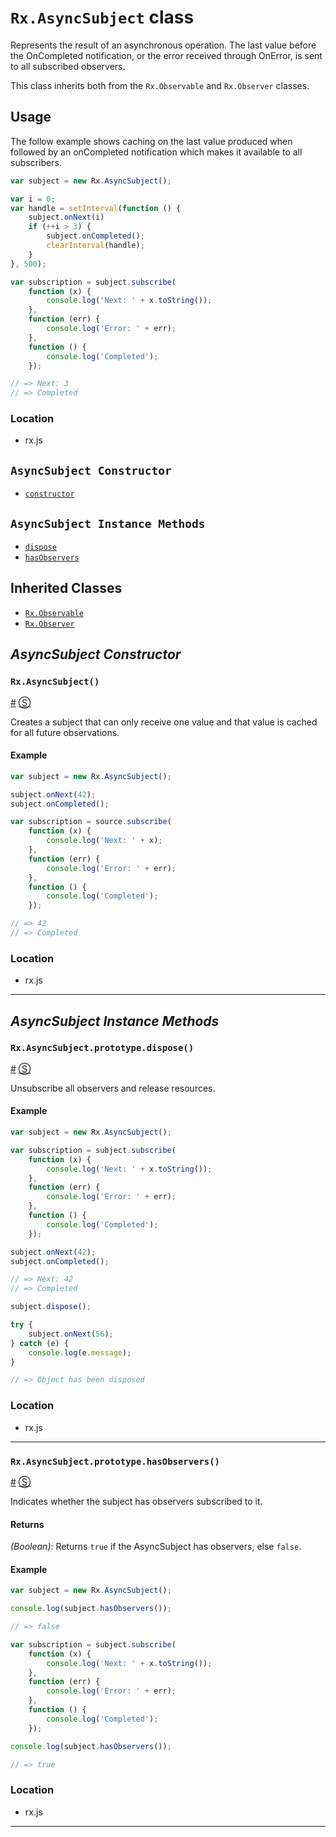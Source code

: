 # `Rx.AsyncSubject` class #

Represents the result of an asynchronous operation.  The last value before the OnCompleted notification, or the error received through OnError, is sent to all subscribed observers.

This class inherits both from the `Rx.Observable` and `Rx.Observer` classes.

## Usage ##

The follow example shows caching on the last value produced when followed by an onCompleted notification which makes it available to all subscribers.

```js
var subject = new Rx.AsyncSubject();

var i = 0;
var handle = setInterval(function () {
	subject.onNext(i)
	if (++i > 3) {
		subject.onCompleted();
		clearInterval(handle);
	}
}, 500);

var subscription = subject.subscribe(
    function (x) {
        console.log('Next: ' + x.toString());
    },
    function (err) {
        console.log('Error: ' + err);
    },
    function () {
        console.log('Completed');
    });

// => Next: 3
// => Completed
```

### Location

- rx.js

## `AsyncSubject Constructor` ##
- [`constructor`](#rxasyncsubject)

## `AsyncSubject Instance Methods` ##
- [`dispose`](#rxasyncsubjectprototypedispose)
- [`hasObservers`](#rxasyncsubjectprototypehasobservers)

## Inherited Classes ##
- [`Rx.Observable`](https://github.com/Reactive-Extensions/RxJS/blob/master/doc/core/observable.md)
- [`Rx.Observer`](https://github.com/Reactive-Extensions/RxJS/blob/master/doc/core/observer.md)

## _AsyncSubject Constructor_ ##

### <a id="rxasyncsubject"></a>`Rx.AsyncSubject()`
<a href="#rxasyncsubject">#</a> [&#x24C8;](https://github.com/Reactive-Extensions/RxJS/blob/master/src/core/subjects/asyncsubject.js#L33-L42 "View in source")

Creates a subject that can only receive one value and that value is cached for all future observations.

#### Example
```js
var subject = new Rx.AsyncSubject();

subject.onNext(42);
subject.onCompleted();

var subscription = source.subscribe(
    function (x) {
        console.log('Next: ' + x);
    },
    function (err) {
        console.log('Error: ' + err);
    },
    function () {
        console.log('Completed');
    });

// => 42
// => Completed
```

### Location

- rx.js

* * *

## _AsyncSubject Instance Methods_ ##

### <a id="rxasyncsubjectprototypedispose"></a>`Rx.AsyncSubject.prototype.dispose()`
<a href="#rxasyncsubjectprototypedispose">#</a> [&#x24C8;](https://github.com/Reactive-Extensions/RxJS/blob/master/src/core/subjects/asyncsubject.js#L111-L116 "View in source")

Unsubscribe all observers and release resources.

#### Example
```js
var subject = new Rx.AsyncSubject();

var subscription = subject.subscribe(
    function (x) {
        console.log('Next: ' + x.toString());
    },
    function (err) {
        console.log('Error: ' + err);
    },
    function () {
        console.log('Completed');
    });

subject.onNext(42);
subject.onCompleted();

// => Next: 42
// => Completed

subject.dispose();

try {
	subject.onNext(56);
} catch (e) {
	console.log(e.message);
}

// => Object has been disposed
```

### Location

- rx.js

* * *

### <a id="rxasyncsubjectprototypehasobservers"></a>`Rx.AsyncSubject.prototype.hasObservers()`
<a href="#rxasyncsubjectprototypehasobservers">#</a> [&#x24C8;](https://github.com/Reactive-Extensions/RxJS/blob/master/src/core/subjects/asyncsubject.js#L49-L51 "View in source")

Indicates whether the subject has observers subscribed to it.

#### Returns
*(Boolean)*: Returns `true` if the AsyncSubject has observers, else `false`.

#### Example
```js
var subject = new Rx.AsyncSubject();

console.log(subject.hasObservers());

// => false

var subscription = subject.subscribe(
    function (x) {
        console.log('Next: ' + x.toString());
    },
    function (err) {
        console.log('Error: ' + err);
    },
    function () {
        console.log('Completed');
    });

console.log(subject.hasObservers());

// => true
```

### Location

- rx.js

* * *
